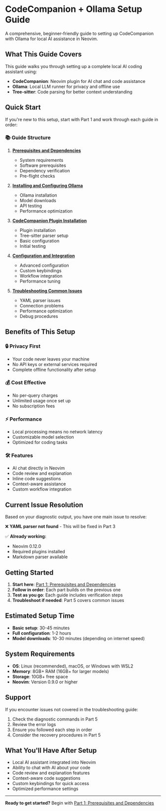 # CodeCompanion + Ollama Setup Guide

A comprehensive, beginner-friendly guide to setting up CodeCompanion with Ollama for local AI assistance in Neovim.

## What This Guide Covers

This guide walks you through setting up a complete local AI coding assistant using:
- **CodeCompanion**: Neovim plugin for AI chat and code assistance
- **Ollama**: Local LLM runner for privacy and offline use
- **Tree-sitter**: Code parsing for better context understanding

## Quick Start

If you're new to this setup, start with Part 1 and work through each guide in order:

### 📚 Guide Structure

1. **[Prerequisites and Dependencies](./01-prerequisites-and-dependencies.md)**
   - System requirements
   - Software prerequisites  
   - Dependency verification
   - Pre-flight checks

2. **[Installing and Configuring Ollama](./02-installing-and-configuring-ollama.md)**
   - Ollama installation
   - Model downloads
   - API testing
   - Performance optimization

3. **[CodeCompanion Plugin Installation](./03-codecompanion-plugin-installation.md)**
   - Plugin installation
   - Tree-sitter parser setup
   - Basic configuration
   - Initial testing

4. **[Configuration and Integration](./04-configuration-and-integration.md)**
   - Advanced configuration
   - Custom keybindings
   - Workflow integration
   - Performance tuning

5. **[Troubleshooting Common Issues](./05-troubleshooting-common-issues.md)**
   - YAML parser issues
   - Connection problems
   - Performance optimization
   - Debug procedures

## Benefits of This Setup

### 🔒 **Privacy First**
- Your code never leaves your machine
- No API keys or external services required
- Complete offline functionality after setup

### 💰 **Cost Effective**
- No per-query charges
- Unlimited usage once set up
- No subscription fees

### ⚡ **Performance**
- Local processing means no network latency
- Customizable model selection
- Optimized for coding tasks

### 🛠️ **Features**
- AI chat directly in Neovim
- Code review and explanation
- Inline code suggestions
- Context-aware assistance
- Custom workflow integration

## Current Issue Resolution

Based on your diagnostic output, you have one main issue to resolve:

❌ **YAML parser not found** - This will be fixed in Part 3

✅ **Already working:**
- Neovim 0.12.0
- Required plugins installed
- Markdown parser available

## Getting Started

1. **Start here**: [Part 1: Prerequisites and Dependencies](./01-prerequisites-and-dependencies.md)
2. **Follow in order**: Each part builds on the previous one
3. **Test as you go**: Each guide includes verification steps
4. **Troubleshoot if needed**: Part 5 covers common issues

## Estimated Setup Time

- **Basic setup**: 30-45 minutes
- **Full configuration**: 1-2 hours
- **Model downloads**: 10-30 minutes (depending on internet speed)

## System Requirements

- **OS**: Linux (recommended), macOS, or Windows with WSL2
- **Memory**: 8GB+ RAM (16GB+ for larger models)
- **Storage**: 10GB+ free space
- **Neovim**: Version 0.9.0 or higher

## Support

If you encounter issues not covered in the troubleshooting guide:

1. Check the diagnostic commands in Part 5
2. Review the error logs
3. Ensure you followed each step in order
4. Consider the recovery procedures in Part 5

## What You'll Have After Setup

- Local AI assistant integrated into Neovim
- Ability to chat with AI about your code
- Code review and explanation features
- Context-aware code suggestions
- Custom keybindings for quick access
- Optimized performance settings

---

**Ready to get started?** Begin with [Part 1: Prerequisites and Dependencies](./01-prerequisites-and-dependencies.md)